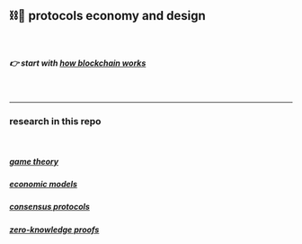 ## ⛓🧱 protocols economy and design


<br>

##### 👉 start with [how blockchain works](blockchains)

<br>

---

### research in this repo

<br>



##### [game theory](game_theory)

##### [economic models](economic_models)

##### [consensus protocols](consensus_protocols)

##### [zero-knowledge proofs](zero_knowledge_proofs)



<br>
